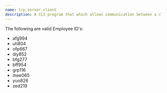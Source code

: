 ```yaml
---
name: tcp_server_client
description: A CLI program that which allows communication between a client and server. Uses TCP and sockets.
---
```


The following are valid Employee ID's:

- afg994
- uti804
- ofp667
- diy852
- bfg277
- bff954
- grp116
- mee065
- yuo826
- zed219
